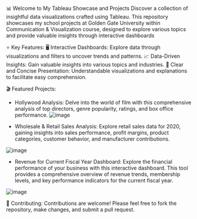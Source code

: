 📊 Welcome to My Tableau Showcase and Projects
Discover a collection of insightful data visualizations crafted using Tableau. This repository showcases my school projects at Golden Gate University within Communication & Visualization course, designed to explore various topics and provide valuable insights through interactive dashboards

⭐ Key Features:
🖥️ Interactive Dashboards: Explore data through visualizations and filters to uncover trends and patterns.
📈 Data-Driven Insights: Gain valuable insights into various topics and industries.
📝 Clear and Concise Presentation: Understandable visualizations and explanations to facilitate easy comprehension.


🎬 Featured Projects:
- Hollywood Analysis: Delve into the world of film with this comprehensive analysis of top directors, genre popularity, ratings, and box office performance.
![image](https://github.com/user-attachments/assets/fd90e69f-918a-4d98-bb26-d3ced53868c2)

- Wholesale & Retail Sales Analysis:
Explore retail sales data for 2020, gaining insights into sales performance, profit margins, product categories, customer behavior, and manufacturer contributions.

![image](https://github.com/user-attachments/assets/db25789f-ba98-4423-8bc7-2859616126af)

- Revenue for Current Fiscal Year Dashboard: Explore the financial performance of your business with this interactive dashboard. This tool provides a comprehensive overview of revenue trends, membership levels, and key performance indicators for the current fiscal year.

![image](https://github.com/user-attachments/assets/adc1e14d-aa3d-4f06-a0c0-79919398c956)


🤝 Contributing:
Contributions are welcome! Please feel free to fork the repository, make changes, and submit a pull request.
